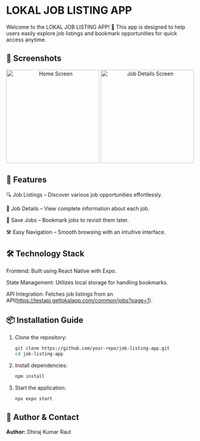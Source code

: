 # LOKAL JOB LISTING APP

Welcome to the LOKAL JOB LISTING APP! 🚀 This app is designed to help users easily explore job listings and bookmark opportunities for quick access anytime.
## 📱 Screenshots

<p align="center">
  <img src="./assets/images/home.png" alt="Home Screen" width="250"/>
  <img src="./assets/images/job-details.png" alt="Job Details Screen" width="250"/>
</p>

## 🚀 Features

🔍 Job Listings – Discover various job opportunities effortlessly.

📄 Job Details – View complete information about each job.

🔖 Save Jobs – Bookmark jobs to revisit them later.

🛠 Easy Navigation – Smooth browsing with an intuitive interface.


## 🛠 Technology Stack

Frontend: Built using React Native with Expo.

State Management: Utilizes local storage for handling bookmarks.

API Integration: Fetches job listings from an API(https://testapi.getlokalapp.com/common/jobs?page=1).


## 📦 Installation Guide

1. Clone the repository:
   ```bash
   git clone https://github.com/your-repo/job-listing-app.git
   cd job-listing-app
   ```
2. Install dependencies:
   ```bash
   npm install
   ```
3. Start the application:
   ```bash
   npx expo start
   ```


## 📌 Author & Contact

**Author:** Dhiraj Kumar Raut  



 
 
